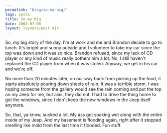 ```yaml
---
permalink: "blog/so-my-big/"
tags: posts
title: So my big
date: 2003-07-08
layout: layouts/post.njk
---
```


So, my big story of the day. I'm at work and me and Brandon decide to go to lunch. It's bright and sunny outside and I volunteer to take my car since the top was down and it was so nice. Brandon refused, since my lack of CD player or any kind of music really bothers him a lot. No, I still haven't replaced the CD player from when it was stolen. Anyway, we get in his car and we're off.

No more than 20 minutes later, on our way back from picking up the food, it starts absolutely pouring down sheets of rain. It was a terrible storm. I was hoping someone from the gallery would see the rain coming and put the top on my Jeep for me, but alas, they did not. I had to drive the thing home to get the windows, since I don't keep the new windows in the Jeep itself anymore. 

So, that, ya know, sucked a lot. My ass got soaking wet along with the entire inside of my Jeep. And my basement is flooding again, right after it stopped smelling like mold from the last time it flooded. Fun stuff.